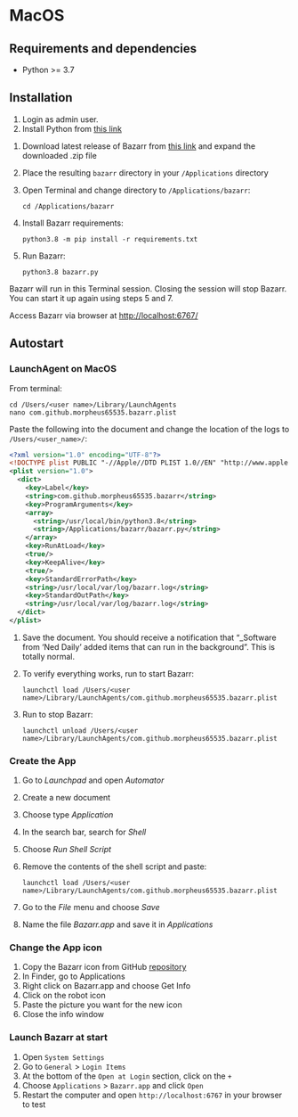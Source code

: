 # MacOS

## Requirements and dependencies

- Python >= 3.7

[comment]: <> (Is this up to date? Is true for Python > 3.8?)

## Installation

1. Login as admin user.
1. Install Python from [this link](https://www.python.org/ftp/python/3.8.6/python-3.8.6-macosx10.9.pkg)

[comment]: <> (Does Python have to be this specific version or is this outdated?)

1. Download latest release of Bazarr from [this link](https://github.com/morpheus65535/bazarr/releases/latest/download/bazarr.zip) and expand the downloaded .zip file
1. Place the resulting `bazarr` directory in your `/Applications` directory
1. Open Terminal and change directory to `/Applications/bazarr`:

   ```shell
   cd /Applications/bazarr
   ```

1. Install Bazarr requirements:

   ```shell
   python3.8 -m pip install -r requirements.txt
   ```

1. Run Bazarr:

   ```shell
   python3.8 bazarr.py
   ```

Bazarr will run in this Terminal session. Closing the session will stop Bazarr. You can start it up again using steps 5 and 7.

Access Bazarr via browser at [http://localhost:6767/](http://localhost:6767/)

## Autostart

### LaunchAgent on MacOS

From terminal:

```shell
cd /Users/<user name>/Library/LaunchAgents
nano com.github.morpheus65535.bazarr.plist
```

Paste the following into the document and change the location of the logs to `/Users/<user_name>/`:

```xml
<?xml version="1.0" encoding="UTF-8"?>
<!DOCTYPE plist PUBLIC "-//Apple//DTD PLIST 1.0//EN" "http://www.apple.com/DTDs/PropertyList-1.0.dtd">
<plist version="1.0">
  <dict>
    <key>Label</key>
    <string>com.github.morpheus65535.bazarr</string>
    <key>ProgramArguments</key>
    <array>
      <string>/usr/local/bin/python3.8</string>
      <string>/Applications/bazarr/bazarr.py</string>
    </array>
    <key>RunAtLoad</key>
    <true/>
    <key>KeepAlive</key>
    <true/>
    <key>StandardErrorPath</key>
    <string>/usr/local/var/log/bazarr.log</string>
    <key>StandardOutPath</key>
    <string>/usr/local/var/log/bazarr.log</string>
  </dict>
</plist>
```

1. Save the document. You should receive a notification that “\_Software from ‘Ned Daily’ added items that can run in the background”. This is totally normal.

1. To verify everything works, run to start Bazarr:

   ```shell
   launchctl load /Users/<user name>/Library/LaunchAgents/com.github.morpheus65535.bazarr.plist
   ```

1. Run to stop Bazarr:

   ```shell
   launchctl unload /Users/<user name>/Library/LaunchAgents/com.github.morpheus65535.bazarr.plist
   ```

### Create the App

1. Go to _Launchpad_ and open _Automator_
1. Create a new document
1. Choose type _Application_
1. In the search bar, search for _Shell_
1. Choose _Run Shell Script_
1. Remove the contents of the shell script and paste:

   ```shell
   launchctl load /Users/<user name>/Library/LaunchAgents/com.github.morpheus65535.bazarr.plist
   ```

1. Go to the _File_ menu and choose _Save_
1. Name the file _Bazarr.app_ and save it in _Applications_

### Change the App icon

1. Copy the Bazarr icon from GitHub [repository](https://raw.githubusercontent.com/morpheus65535/bazarr/master/frontend/public/images/logo128.png)
1. In Finder, go to Applications
1. Right click on Bazarr.app and choose Get Info
1. Click on the robot icon
1. Paste the picture you want for the new icon
1. Close the info window

### Launch Bazarr at start

1. Open `System Settings`
1. Go to `General` > `Login Items`
1. At the bottom of the `Open at Login` section, click on the `+`
1. Choose `Applications` > `Bazarr.app` and click `Open`
1. Restart the computer and open `http://localhost:6767` in your browser to test
